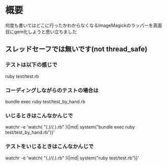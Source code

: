 
# 概要

何度も書いてはどこに行ったかわからなくなるImageMagickのラッパーを真面目にgem化しようと思い立ちました

## スレッドセーフでは無いです(not thread_safe)

### テストは以下の感じで
ruby test/test.rb

### コーディングしながらのテストの場合は
bundle exec ruby test/test_by_hand.rb

### いじるときはこんなかんじで
watchr -e 'watch( "(.*)/(.*)\.rb" ){|md| system("bundle exec ruby test/test_by_hand.rb")}'

### テストをいじるときはこんなかんじで
watchr -e 'watch( "(.*)/(.*)\.rb" ){|md| system("ruby test/test.rb")}'
